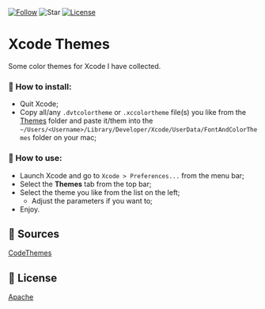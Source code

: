 [![Follow](https://img.shields.io/github/followers/yusif-projects?style=social)](https://github.com/yusif-projects)
![Star](https://img.shields.io/github/stars/yusif-projects/XcodeThemes?style=social)
[![License](https://img.shields.io/github/license/yusif-projects/XcodeThemes)](https://github.com/yusif-projects/XcodeThemes/blob/main/LICENSE)

# Xcode Themes
Some color themes for Xcode I have collected.

### 🚚 How to install:
- Quit Xcode;
- Copy all/any `.dvtcolortheme` or `.xccolortheme` file(s) you like from the [Themes](https://github.com/yusif-projects/XcodeThemes/blob/main/Themes) folder and paste it/them into the `~/Users/<Username>/Library/Developer/Xcode/UserData/FontAndColorThemes` folder on your mac;

### 🎨 How to use:
- Launch Xcode and go to `Xcode > Preferences...` from the menu bar;
- Select the **Themes** tab from the top bar;
- Select the theme you like from the list on the left;
  - Adjust the parameters if you want to;
- Enjoy.

## 📖 Sources

[CodeThemes](https://www.codethemes.net/)

## 📝 License

[Apache](https://choosealicense.com/licenses/apache-2.0)
